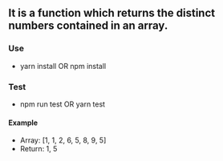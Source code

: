 ## It is a function which returns the distinct numbers contained in an array.

### Use
 - yarn install OR npm install

### Test
 - npm run test OR yarn test
 
#### Example
 - Array: [1, 1, 2, 6, 5, 8, 9, 5]
 - Return: 1, 5
 
 
